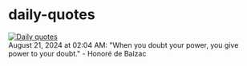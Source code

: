 # daily-quotes
[![Daily quotes](https://github.com/ceepu8/daily-quotes/actions/workflows/daily-quote.yml/badge.svg)](https://github.com/ceepu8/daily-quotes/actions/workflows/daily-quote.yml)<br/>
August 21, 2024 at 02:04 AM: "When you doubt your power, you give power to your doubt." - Honoré de Balzac
